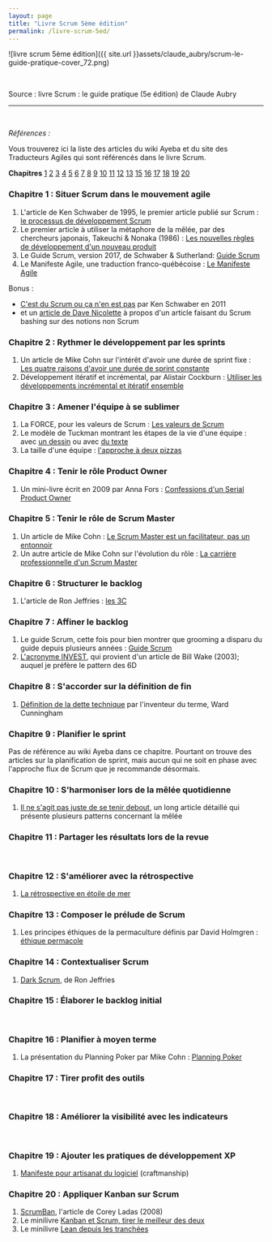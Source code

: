 ```yaml
---
layout: page
title: "Livre Scrum 5ème édition"
permalink: /livre-scrum-5ed/
---
```


![livre scrum 5ème édition]({{ site.url }}assets/claude_aubry/scrum-le-guide-pratique-cover_72.png)

&nbsp;  

Source : livre Scrum : le guide pratique (5e édition) de Claude Aubry

---
&nbsp;  

_Références :_

Vous trouverez ici la liste des articles du wiki Ayeba et du site des Traducteurs Agiles qui sont référencés dans le livre Scrum.

**Chapitres** [1](#ch01) [2](#ch02) [3](#ch03) [4](#ch04) [5](#ch05) [6](#ch06) [7](#ch07) [8](#ch08) [9](#ch09) [10](#ch10) [11](#ch11) [12](#ch12) [13](#ch14) [15](#ch15) [16](#ch16) [17](#ch17) [18](#ch18) [19](#ch19) [20](#ch20)  


### <a name="ch01"></a> Chapitre 1 : Situer Scrum dans le mouvement agile

1. L'article de Ken Schwaber de 1995, le premier article publié sur Scrum : [le processus de développement Scrum](http://www.les-traducteurs-agiles.org/2017/07/20/le-processus-de-developpement-SCRUM.html)
2. Le premier article à utiliser la métaphore de la mêlée, par des chercheurs japonais, Takeuchi & Nonaka (1986) : [Les nouvelles règles de développement d'un nouveau produit](http://ayeba.wikispaces.com/Les+nouvelles+r%C3%A8gles+de+d%C3%A9veloppement+d%27un+nouveau+produit)
3. Le Guide Scrum, version 2017, de Schwaber & Sutherland: [Guide Scrum](http://www.les-traducteurs-agiles.org/2017/11/12/guide-scrum-novembre-2017.html)
4. Le Manifeste Agile, une traduction franco-québécoise : [Le Manifeste Agile](http://ayeba.wikispaces.com/Manifeste+pour+le+d%C3%A9veloppement+Agile+de+logiciels)

Bonus :

* [C'est du Scrum ou ça n'en est pas](http://ayeba.wikispaces.com/C%27est+du+Scrum+ou+%C3%A7a+n%27en+est+pas) par Ken Schwaber en 2011
* et un [article de Dave Nicolette](http://www.les-traducteurs-agiles.org/scrum/2016/06/19/c-est-quoi-le-probleme.html) à propos d'un article faisant du Scrum bashing sur des notions non Scrum


### <a name="ch02"></a> Chapitre 2 : Rythmer le développement par les sprints

1. Un article de Mike Cohn sur l'intérêt d'avoir une durée de sprint fixe : [Les quatre raisons d'avoir une durée de sprint constante](http://ayeba.wikispaces.com/Les+quatre+raisons+d%27avoir+une+dur%C3%A9e+de+sprint+constante)
2. Développement itératif et incrémental, par Alistair Cockburn : [Utiliser les développements incrémental et itératif ensemble](http://ayeba.wikispaces.com/Utiliser+les+d%C3%A9veloppements+incr%C3%A9mental+et+it%C3%A9ratif+ensemble)


### <a name="ch03"></a> Chapitre 3 : Amener l'équipe à se sublimer

1. La FORCE, pour les valeurs de Scrum : [Les valeurs de Scrum](http://ayeba.wikispaces.com/Les+Valeurs+de+Scrum+%28la+F.O.R.C.E.%29)
2. Le modèle de Tuckman montrant les étapes de la vie d'une équipe : avec [un dessin](http://ayeba.wikispaces.com/Mod%C3%A8le+de+Tuckman) ou avec [du texte](http://ayeba.wikispaces.com/Les+cinq+%C3%A9tapes+de+d%C3%A9veloppement+d%27une+%C3%A9quipe+et+le+r%C3%B4le+du+chef+de+projet)
3. La taille d'une équipe : [l'approche à deux pizzas](http://ayeba.wikispaces.com/L%27approche+des+deux+pizzas+pour+un+travail+d%27%C3%A9quipe+productif)


### <a name="ch04"></a> Chapitre 4 : Tenir le rôle Product Owner

1. Un mini-livre écrit en 2009 par Anna Fors : [Confessions d'un Serial Product Owner](http://ayeba.wikispaces.com/Confessions+d%27un+serial+product+owner)


### <a name="ch05"></a> Chapitre 5 : Tenir le rôle de Scrum Master

1. Un article de Mike Cohn : [Le Scrum Master est un facilitateur, pas un entonnoir](http://ayeba.wikispaces.com/Le+ScrumMaster+est+un+Facilitateur%2C+pas+un+Entonnoir)
2. Un autre article de Mike Cohn sur l'évolution du rôle : [La carrière professionnelle d'un Scrum Master](http://ayeba.wikispaces.com/La+carri%C3%A8re+professionnelle+d%27un+ScrumMaster)


### <a name="ch06"></a> Chapitre 6 : Structurer le backlog

1. L'article de Ron Jeffries : [les 3C](http://ayeba.wikispaces.com/XP%2C+l%27essentiel+-+Carte%2C+Conversation%2C+Confirmation)


### <a name="ch07"></a> Chapitre 7 : Affiner le backlog

1. Le guide Scrum, cette fois pour bien montrer que grooming a disparu du guide depuis plusieurs années : [Guide Scrum](http://www.les-traducteurs-agiles.org/2017/11/12/guide-scrum-novembre-2017.html)
2. [L'acronyme INVEST](http://ayeba.wikispaces.com/INVESTissez+dans+de+bonnes+stories+et+dans+des+t%C3%A2ches+SMART), qui provient d'un article de Bill Wake (2003); auquel je préfère le pattern des 6D


### <a name="ch08"></a> Chapitre 8 : S'accorder sur la définition de fin

1. [Définition de la dette technique](http://ayeba.wikispaces.com/D%C3%A9finition+de+la+dette+technique) par l'inventeur du terme, Ward Cunningham


### <a name="ch09"></a> Chapitre 9 : Planifier le sprint
Pas de référence au wiki Ayeba dans ce chapitre. Pourtant on trouve des articles sur la planification de sprint, mais aucun qui ne soit en phase avec l'approche flux de Scrum que je recommande désormais.


### <a name="ch10"></a> Chapitre 10 : S'harmoniser lors de la mêlée quotidienne

1. [Il ne s'agit pas juste de se tenir debout](http://www.les-traducteurs-agiles.org/agile/stand-up/2015/07/25/il-ne-s-agit-pas-juste-de-se-tenir-debout.html), un long article détaillé qui présente plusieurs patterns concernant la mêlée


### <a name="ch11"></a> Chapitre 11 : Partager les résultats lors de la revue
&nbsp;  


### <a name="ch12"></a> Chapitre 12 : S'améliorer avec la rétrospective

1. [La rétrospective en étoile de mer](http://ayeba.wikispaces.com/La+r%C3%A9trospective+en+%C3%A9toile+de+mer)


### <a name="ch13"></a> Chapitre 13 : Composer le prélude de Scrum

1. Les principes éthiques de la permaculture définis par David Holmgren : [éthique permacole](http://ayeba.wikispaces.com/Les+valeurs+de+la+Permaculture)


### <a name="ch14"></a> Chapitre 14 : Contextualiser Scrum

1. [Dark Scrum](http://www.les-traducteurs-agiles.org/scrum/2016/11/20/dark-scrum.html), de Ron Jeffries


### <a name="ch15"></a> Chapitre 15 : Élaborer le backlog initial
&nbsp;  


### <a name="ch16"></a> Chapitre 16 : Planifier à moyen terme

1. La présentation du Planning Poker par Mike Cohn : [Planning Poker](http://ayeba.wikispaces.com/Planning+Poker+-+Une+technique+de+planification+et+d%27estimation+agile)


### <a name="ch17"></a> Chapitre 17 : Tirer profit des outils
&nbsp;  


### <a name="ch18"></a> Chapitre 18 : Améliorer la visibilité avec les indicateurs
&nbsp;  


### <a name="ch19"></a> Chapitre 19 : Ajouter les pratiques de développement XP

1. [Manifeste pour artisanat du logiciel](http://ayeba.wikispaces.com/Manifeste+pour+l%27Artisanat+Logiciel) (craftmanship)


### <a name="ch20"></a> Chapitre 20 : Appliquer Kanban sur Scrum

1. [ScrumBan](http://ayeba.wikispaces.com/Scrum-ban), l'article de Corey Ladas (2008)
2. Le minilivre [Kanban et Scrum, tirer le meilleur des deux](http://ayeba.wikispaces.com/Kanban+et+Scrum+-+tirer+le+meilleur+des+deux)
3. Le minilivre [Lean depuis les tranchées](http://ayeba.wikispaces.com/Lean+depuis+les+tranch%C3%A9es)